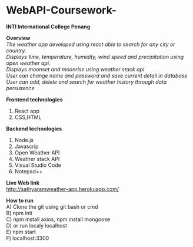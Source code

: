 # WebAPI-Coursework-

<b>INTI International College Penang</b>
<br>

<b>Overview</b><br>
*The weather app developed using react able to search for any city or country*.<br>
*Displays time, temperature, humidity, wind speed and precipitation using open weather api*.<br>
*Displays moonset and moonrise using weather stack api*<br>
*User can change name and password and save current detail in database*<br>
*User can add, delete and search for weather history through data persistence*</b>

<b>Frontend technologies</b><br>
1. React app<br>
2. CSS,HTML<br>

<b>Backend technologies</b><br>
1. Node.js<br>
2. Javascrip<br>
3. Open Weather API<br>
4. Weather stack API<br>
5. Visual Studio Code<br>
6. Notepad++<br>

<b>Live Web link</b><br>
http://sathyaramweather-app.herokuapp.com/

<b>How to run</b><br> 
A) Clone the git using git bash or cmd<br>
B) npm init <br>
C) npm install axios, npm install mongoose<br>
D) or run localy localhost<br>
E) npm start<br>
F) localhost:3300<br>





